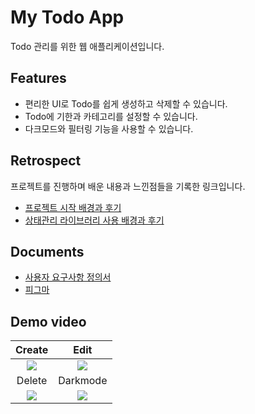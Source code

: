 # My Todo App

Todo 관리를 위한 웹 애플리케이션입니다.

## Features

-   편리한 UI로 Todo를 쉽게 생성하고 삭제할 수 있습니다.
-   Todo에 기한과 카테고리를 설정할 수 있습니다.
-   다크모드와 필터링 기능을 사용할 수 있습니다. 

## Retrospect

프로젝트를 진행하며 배운 내용과 느낀점들을 기록한 링크입니다.

-   [프로젝트 시작 배경과 후기](https://velog.io/@on002way/todo-service-ver.1-%ED%9A%8C%EA%B3%A0)
-   [상태관리 라이브러리 사용 배경과 후기](https://velog.io/@on002way/todo-service-ver.1-redux-toolkit-refactoring-%ED%9A%8C%EA%B3%A0)

## Documents
- [사용자 요구사항 정의서](https://infrequent-windscreen-0d8.notion.site/7c85bf9f6ab04344b5367fe1b9142842?pvs=25)
- [피그마](https://www.figma.com/file/4eQVEDpT9HPRvmyub24Lc1/Todo-list?type=design&node-id=0-1&mode=design&t=tcsLZFLckTD7kbbh-0)


## Demo video
|Create|Edit|
|:-:|:-:|
|![](https://velog.velcdn.com/images/on002way/post/890b48dd-adf2-4768-acec-60d53f6f95b9/image.gif)|![](https://velog.velcdn.com/images/on002way/post/f8ab228c-9156-4406-b6f0-b3398d5b7e4e/image.gif)|
|Delete|Darkmode|
|![](https://velog.velcdn.com/images/on002way/post/52ae5c18-1db8-4348-87a2-7bf2bc7c36cd/image.gif)|![](https://velog.velcdn.com/images/on002way/post/a170e049-c6df-434c-ac04-3d7e880f4d23/image.gif)|

